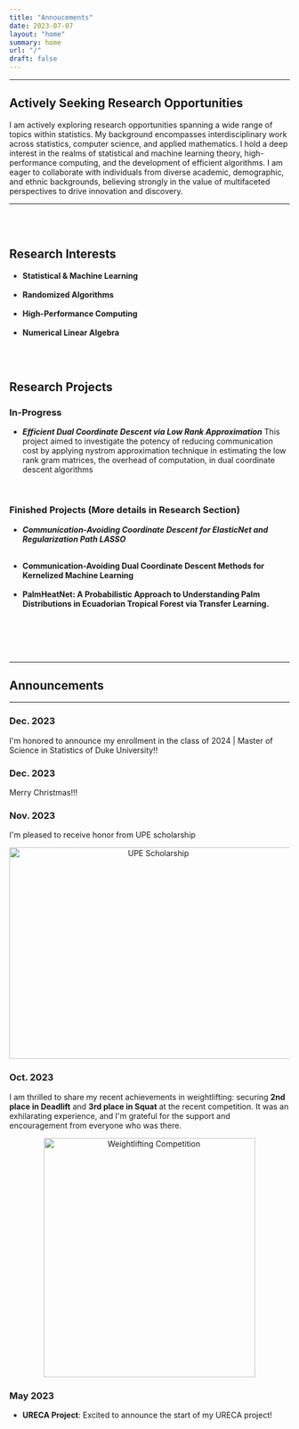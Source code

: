 ```yaml
---
title: "Annoucements"
date: 2023-07-07
layout: "home"
summary: home
url: "/"
draft: false
---
```


<!-- 
---
## Seeking MS/Ph.D. Opportunities
I'm currently seeking opportunities to be a MS/Ph.D. student at universities focusing on machine learning, communication-efficient algorithms, data science, high-performance computing, and convex optimization. Thrill to collaborate with people from different academic, demographic, ethnical backgrounds and happy to help freshmen, sophormore, juniors who is interested in efficient machine learning algorithms!!


I'm currently seeking research opportunities across broad topics of statistics. I have previous experiences in interdisciplinary areas of statistics/computer science/ and applied mathematics. I have particular interests in statistical & machine learning theory, computing, and efficient algorithms. Thrill to collaborate with people from different academic, demographic, ethnical backgrounds.
---
-->

---
## Actively Seeking Research Opportunities

I am actively exploring research opportunities spanning a wide range of topics within statistics. My background encompasses interdisciplinary work across statistics, computer science, and applied mathematics. I hold a deep interest in the realms of statistical and machine learning theory, high-performance computing, and the development of efficient algorithms. I am eager to collaborate with individuals from diverse academic, demographic, and ethnic backgrounds, believing strongly in the value of multifaceted perspectives to drive innovation and discovery.

---

<br><br>

## Research Interests

- **Statistical & Machine Learning**
  <br><br>
- **Randomized Algorithms**
  <br><br>
- **High-Performance Computing**
  <br><br>
- **Numerical Linear Algebra**

<br><br>

## Research Projects


### In-Progress

- **_Efficient Dual Coordinate Descent via Low Rank Approximation_** This project aimed to investigate the potency of reducing communication cost by applying nystrom approximation technique in estimating the low rank gram matrices, the overhead of computation, in dual coordinate descent algorithms

<!--
- **_Optimizing Graph Neural Networks for Large-Scale Networks_ <span style="color:yellow;">(Idea Formation Stage)</span>**  
  This project aims to enhance Graph Neural Networks (GNNs) for efficient analysis of large-scale networks, focusing on novel architectures and optimization techniques for improved scalability and accuracy.
-->

<br>

### Finished Projects (More details in Research Section)


- **_Communication-Avoiding Coordinate Descent for ElasticNet and Regularization Path LASSO_**  <br><br>
<!--  This project focuses on enhancing Coordinate Descent algorithms for Elastic-Net and Regularization Path LASSO, aiming to reduce communication overhead in distributed systems without compromising efficiency and effectiveness.
-->

- **Communication-Avoiding Dual Coordinate Descent Methods for Kernelized Machine Learning** <br><br>
- **PalmHeatNet: A Probabilistic Approach to Understanding Palm Distributions in Ecuadorian Tropical Forest via Transfer Learning.**

<br><br>
<br><br>

---
## Announcements
---


### Dec. 2023

I'm honored to announce my enrollment in the class of 2024 | Master of Science in Statistics of Duke University!!


### Dec. 2023

Merry Christmas!!!


### Nov. 2023

I'm pleased to receive honor from UPE scholarship

<div style="text-align: center;">
    <img src="../UPE_scholarship.png" alt="UPE Scholarship" width="520" height="380">
</div>

### Oct. 2023

I am thrilled to share my recent achievements in weightlifting: securing **2nd place in Deadlift** and **3rd place in Squat** at the recent competition. It was an exhilarating experience, and I'm grateful for the support and encouragement from everyone who was there.


<div style="text-align: center;">
    <img src="../lifting_comp.jpg" alt="Weightlifting Competition" width="380" height="430">
</div>


### May 2023
- **URECA Project**: Excited to announce the start of my URECA project!

<!-- url: "/home/" -->